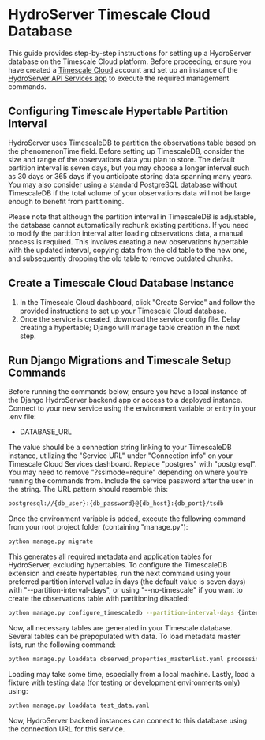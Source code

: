 # HydroServer Timescale Cloud Database

This guide provides step-by-step instructions for setting up a HydroServer database on the Timescale Cloud platform. Before proceeding, ensure you have created a [Timescale Cloud](https://www.timescale.com/) account and set up an instance of the [HydroServer API Services app](https://github.com/hydroserver2/hydroserver-api-services) to execute the required management commands.

## Configuring Timescale Hypertable Partition Interval

HydroServer uses TimescaleDB to partition the observations table based on the phenomenonTime field. Before setting up TimescaleDB, consider the size and range of the observations data you plan to store. The default partition interval is seven days, but you may choose a longer interval such as 30 days or 365 days if you anticipate storing data spanning many years. You may also consider using a standard PostgreSQL database without TimescaleDB if the total volume of your observations data will not be large enough to benefit from partitioning.

Please note that although the partition interval in TimescaleDB is adjustable, the database cannot automatically rechunk existing partitions. If you need to modify the partition interval after loading observations data, a manual process is required. This involves creating a new observations hypertable with the updated interval, copying data from the old table to the new one, and subsequently dropping the old table to remove outdated chunks.

## Create a Timescale Cloud Database Instance

1. In the Timescale Cloud dashboard, click "Create Service" and follow the provided instructions to set up your Timescale Cloud database.
2. Once the service is created, download the service config file. Delay creating a hypertable; Django will manage table creation in the next step.

## Run Django Migrations and Timescale Setup Commands

Before running the commands below, ensure you have a local instance of the Django HydroServer backend app or access to a deployed instance. Connect to your new service using the environment variable or entry in your .env file:

- DATABASE_URL

The value should be a connection string linking to your TimescaleDB instance, utilizing the "Service URL" under "Connection info" on your Timescale Cloud Services dashboard. Replace "postgres" with "postgresql". You may need to remove "?sslmode=require" depending on where you're running the commands from. Include the service password after the user in the string. The URL pattern should resemble this:

```txt
postgresql://{db_user}:{db_password}@{db_host}:{db_port}/tsdb
```

Once the environment variable is added, execute the following command from your root project folder (containing "manage.py"):

```bash
python manage.py migrate
```

This generates all required metadata and application tables for HydroServer, excluding hypertables. To configure the TimescaleDB extension and create hypertables, run the next command using your preferred partition interval value in days (the default value is seven days) with "--partition-interval-days", or using "--no-timescale" if you want to create the observations table with partitioning disabled:

```bash
python manage.py configure_timescaledb --partition-interval-days {interval in days}
```

Now, all necessary tables are generated in your Timescale database. Several tables can be prepopulated with data. To load metadata master lists, run the following command:

```bash
python manage.py loaddata observed_properties_masterlist.yaml processing_levels_masterlist.yaml sensors_masterlist.yaml units_masterlist.yaml
```

Loading may take some time, especially from a local machine. Lastly, load a fixture with testing data (for testing or development environments only) using:

```bash
python manage.py loaddata test_data.yaml
```

Now, HydroServer backend instances can connect to this database using the connection URL for this service.
